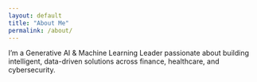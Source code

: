 ```yaml
---
layout: default
title: "About Me"
permalink: /about/
---
```

<div class="box">
  <p>I’m a Generative AI & Machine Learning Leader passionate about building intelligent, 
  data-driven solutions across finance, healthcare, and cybersecurity.</p>
</div>
